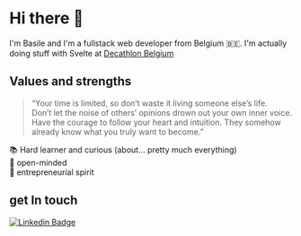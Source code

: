 # Hi there 👋
I'm Basile and I'm a fullstack web developer from Belgium 🇧🇪. I'm actually doing stuff with Svelte at [Decathlon Belgium](https://www.decathlon.be/)

## Values and strengths
> “Your time is limited, so don’t waste it living someone else’s life. <br/>
> Don’t let the noise of others’ opinions drown out your own inner voice. <br/>
> Have the courage to follow your heart and intuition. They somehow already know what you truly want to become.”

📚 Hard learner and curious (about... pretty much everything)<br/>
🧠 open-minded<br/>
🚀 entrepreneurial spirit<br/>

## get In touch
[![Linkedin Badge](https://img.shields.io/badge/Basile%20Raiwet-0072b1?style=flat&logo=Linkedin&logoColor=white)](https://www.linkedin.com/in/basileraiwet/ "Connect on LinkedIn")
